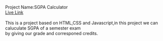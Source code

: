 Project Name:SGPA Calculator<br> 
[Live Link](https://calculatesgpa.netlify.app/)<br>
<br>
This is a project based on HTML,CSS and Javascript,in this project we can caluculate SGPA of a semester exam<br>
by giving our grade and corresponed credits.

